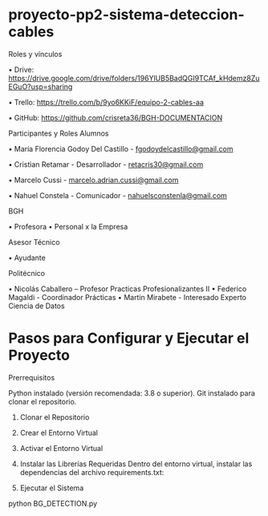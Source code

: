 # proyecto-pp2-sistema-deteccion-cables

Roles y vínculos

•	Drive: https://drive.google.com/drive/folders/196YlUB5BadQGI9TCAf_kHdemz8ZuEGuO?usp=sharing

•	Trello: https://trello.com/b/9yo6KKiF/equipo-2-cables-aa

•	GitHub: https://github.com/crisreta36/BGH-DOCUMENTACION

Participantes y Roles
Alumnos

•	María Florencia Godoy Del Castillo - fgodoydelcastillo@gmail.com

•	Cristian Retamar - Desarrollador - retacris30@gmail.com

•	Marcelo Cussi - marcelo.adrian.cussi@gmail.com

•	Nahuel Constela - Comunicador - nahuelsconstenla@gmail.com

BGH

•	Profesora 
•	Personal x la Empresa 

Asesor Técnico

•	Ayudante

Politécnico

•	Nicolás Caballero – Profesor Practicas Profesionalizantes II
•	Federico Magaldi - Coordinador Prácticas
•	Martin Mirabete - Interesado Experto Ciencia de Datos

# Pasos para Configurar y Ejecutar el Proyecto

Prerrequisitos

Python instalado (versión recomendada: 3.8 o superior).
Git instalado para clonar el repositorio.

1. Clonar el Repositorio

2. Crear el Entorno Virtual

3. Activar el Entorno Virtual

4. Instalar las Librerías Requeridas
Dentro del entorno virtual, instalar las dependencias del archivo requirements.txt:

5. Ejecutar el Sistema

python BG_DETECTION.py